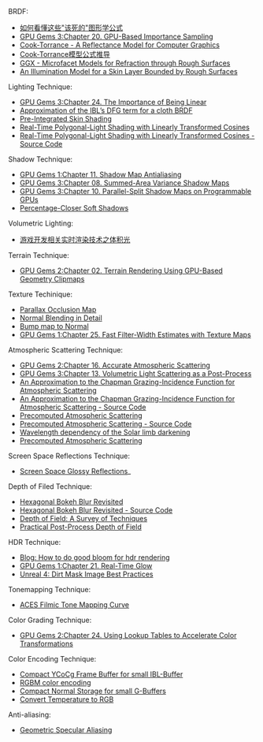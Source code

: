 BRDF:
* [如何看懂这些"该死的"图形学公式](https://zhuanlan.zhihu.com/p/21489591)
* [GPU Gems 3:Chapter 20. GPU-Based Importance Sampling](https://developer.nvidia.com/gpugems/GPUGems3/gpugems3_ch20.html)
* [Cook-Torrance - A Reflectance Model for Computer Graphics](http://inst.eecs.berkeley.edu/~cs283/sp13/lectures/cookpaper.pdf)
* [Cook-Torrance模型公式推导](https://www.cnblogs.com/herenzhiming/articles/5789043.html)
* [GGX - Microfacet Models for Refraction through Rough Surfaces](http://www.cs.cornell.edu/~srm/publications/EGSR07-btdf.pdf)
* [An Illumination Model for a Skin Layer Bounded by Rough Surfaces](http://www.dgp.toronto.edu/people/stam/reality/Research/pdf/skin.pdf)

Lighting Technique:
* [GPU Gems 3:Chapter 24. The Importance of Being Linear](https://developer.nvidia.com/gpugems/GPUGems3/gpugems3_ch24.html)
* [Approximation of the IBL’s DFG term for a cloth BRDF](https://gist.github.com/romainguy/52d0e7f070d9ed7b44a0327d735fe33e)
* [Pre-Integrated Skin Shading](http://simonstechblog.blogspot.com/2015/02/pre-integrated-skin-shading.html)
* [Real-Time Polygonal-Light Shading with Linearly Transformed Cosines](https://eheitzresearch.wordpress.com/415-2/)
* [Real-Time Polygonal-Light Shading with Linearly Transformed Cosines - Source Code](https://github.com/selfshadow/ltc_code)

Shadow Technique:
* [GPU Gems 1:Chapter 11. Shadow Map Antialiasing](https://developer.nvidia.com/gpugems/GPUGems/gpugems_ch11.html)
* [GPU Gems 3:Chapter 08. Summed-Area Variance Shadow Maps](https://developer.nvidia.com/gpugems/GPUGems3/gpugems3_ch08.html)
* [GPU Gems 3:Chapter 10. Parallel-Split Shadow Maps on Programmable GPUs](https://developer.nvidia.com/gpugems/GPUGems3/gpugems3_ch10.html)
* [Percentage-Closer Soft Shadows](http://developer.download.nvidia.com/shaderlibrary/docs/shadow_PCSS.pdf)

Volumetric Lighting:
* [游戏开发相关实时渲染技术之体积光](https://zhuanlan.zhihu.com/p/21425792)

Terrain Technique:
* [GPU Gems 2:Chapter 02. Terrain Rendering Using GPU-Based Geometry Clipmaps](https://developer.nvidia.com/gpugems/GPUGems2/gpugems2_chapter02.html)

Texture Techinique:
* [Parallax Occlusion Map](http://sunandblackcat.com/tipFullView.php?topicid=28)
* [Normal Blending in Detail](http://blog.selfshadow.com/publications/blending-in-detail/)
* [Bump map to Normal](https://docs.unrealengine.com/latest/attachments/Engine/Rendering/LightingAndShadows/BumpMappingWithoutTangentSpace/mm_sfgrad_bump.pdf)
* [GPU Gems 1:Chapter 25. Fast Filter-Width Estimates with Texture Maps](https://developer.nvidia.com/gpugems/GPUGems/gpugems_ch25.html)

Atmospheric Scattering Technique:
* [GPU Gems 2:Chapter 16. Accurate Atmospheric Scattering](https://developer.nvidia.com/gpugems/GPUGems2/gpugems2_chapter16.html)
* [GPU Gems 3:Chapter 13. Volumetric Light Scattering as a Post-Process](https://developer.nvidia.com/gpugems/GPUGems3/gpugems3_ch13.html)
* [An Approximation to the Chapman Grazing-Incidence Function for Atmospheric Scattering](http://www.gameenginegems.net/gemsdb/article.php?id=1133)
* [An Approximation to the Chapman Grazing-Incidence Function for Atmospheric Scattering - Source Code ](https://www.shadertoy.com/view/XlBfRD)
* [Precomputed Atmospheric Scattering](https://ebruneton.github.io/precomputed_atmospheric_scattering/)
* [Precomputed Atmospheric Scattering - Source Code](https://github.com/ebruneton/precomputed_atmospheric_scattering)
* [Wavelength dependency of the Solar limb darkening](http://www.physics.hmc.edu/faculty/esin/a101/limbdarkening.pdf)
* [Precomputed Atmospheric Scattering]()

Screen Space Reflections Technique:
* [Screen Space Glossy Reflections](http://roar11.com/2015/07/screen-space-glossy-reflections/)_

Depth of Filed Technique:
* [Hexagonal Bokeh Blur Revisited](https://colinbarrebrisebois.com/2017/04/18/hexagonal-bokeh-blur-revisited/)
* [Hexagonal Bokeh Blur Revisited - Source Code](https://github.com/zigguratvertigo/HexBokehBlur)
* [Depth of Field: A Survey of Techniques](https://developer.nvidia.com/gpugems/GPUGems/gpugems_ch23.html)
* [Practical Post-Process Depth of Field](https://developer.nvidia.com/gpugems/GPUGems3/gpugems3_ch28.html)

HDR Technique:
* [Blog: How to do good bloom for hdr rendering](http://kalogirou.net/2006/05/20/how-to-do-good-bloom-for-hdr-rendering/)
* [GPU Gems 1:Chapter 21. Real-Time Glow](https://developer.nvidia.com/gpugems/GPUGems/gpugems_ch21.html)
* [Unreal 4: Dirt Mask Image Best Practices](https://docs.unrealengine.com/en-us/Engine/Rendering/PostProcessEffects/Bloom)

Tonemapping Technique:
* [ACES Filmic Tone Mapping Curve](https://knarkowicz.wordpress.com/2016/08/31/hdr-display-first-steps/)

Color Grading Technique:
* [GPU Gems 2:Chapter 24. Using Lookup Tables to Accelerate Color Transformations](https://developer.nvidia.com/gpugems/GPUGems2/gpugems2_chapter24.html)

Color Encoding Technique:
* [Compact YCoCg Frame Buffer for small IBL-Buffer](http://jcgt.org/published/0001/01/02/)
* [RGBM color encoding](http://graphicrants.blogspot.com/2009/04/rgbm-color-encoding.html)
* [Compact Normal Storage for small G-Buffers](http://aras-p.info/texts/CompactNormalStorage.html)
* [Convert Temperature to RGB](https://github.com/davidf2281/ColorTempToRGB)

Anti-aliasing:
* [Geometric Specular Aliasing](http://media.steampowered.com/apps/valve/2015/Alex_Vlachos_Advanced_VR_Rendering_GDC2015.pdf)
